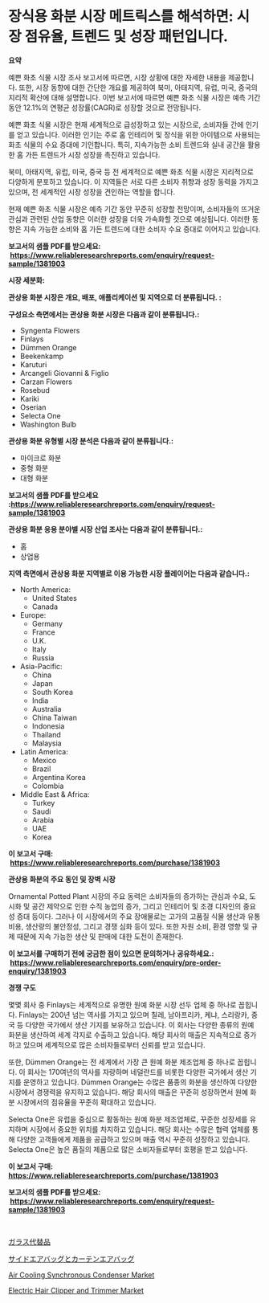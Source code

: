 <p><h1>장식용 화분 시장 메트릭스를 해석하면: 시장 점유율, 트렌드 및 성장 패턴입니다.</h1></p><p><strong>요약</strong></p>
<p><p>예쁜 화초 식물 시장 조사 보고서에 따르면, 시장 상황에 대한 자세한 내용을 제공합니다. 또한, 시장 동향에 대한 간단한 개요를 제공하여 북미, 아태지역, 유럽, 미국, 중국의 지리적 확산에 대해 설명합니다. 이번 보고서에 따르면 예쁜 화초 식물 시장은 예측 기간 동안 12.1%의 연평균 성장률(CAGR)로 성장할 것으로 전망됩니다.</p><p>예쁜 화초 식물 시장은 현재 세계적으로 급성장하고 있는 시장으로, 소비자들 간에 인기를 얻고 있습니다. 이러한 인기는 주로 홈 인테리어 및 장식을 위한 아이템으로 사용되는 화초 식물의 수요 증대에 기인합니다. 특히, 지속가능한 소비 트렌드와 실내 공간을 활용한 홈 가든 트렌드가 시장 성장을 촉진하고 있습니다.</p><p>북미, 아태지역, 유럽, 미국, 중국 등 전 세계적으로 예쁜 화초 식물 시장은 지리적으로 다양하게 분포하고 있습니다. 이 지역들은 서로 다른 소비자 취향과 성장 동력을 가지고 있으며, 전 세계적인 시장 성장을 견인하는 역할을 합니다.</p><p>현재 예쁜 화초 식물 시장은 예측 기간 동안 꾸준히 성장할 전망이며, 소비자들의 뜨거운 관심과 관련된 산업 동향은 이러한 성장을 더욱 가속화할 것으로 예상됩니다. 이러한 동향은 지속 가능한 소비와 홈 가든 트렌드에 대한 소비자 수요 증대로 이어지고 있습니다.</p></p>
<p><strong>보고서의 샘플 PDF를 받으세요: &nbsp;<a href="https://www.reliableresearchreports.com/enquiry/request-sample/1381903">https://www.reliableresearchreports.com/enquiry/request-sample/1381903</a></strong></p>
<p><strong>시장 세분화:</strong></p>
<p><strong> 관상용 화분 시장은 개요, 배포, 애플리케이션 및 지역으로 더 분류됩니다. :</strong></p>
<p><strong>구성요소 측면에서는 관상용 화분 시장은 다음과 같이 분류됩니다.:</strong></p>
<p><ul><li>Syngenta Flowers</li><li>Finlays</li><li>Dümmen Orange</li><li>Beekenkamp</li><li>Karuturi</li><li>Arcangeli Giovanni & Figlio</li><li>Carzan Flowers</li><li>Rosebud</li><li>Kariki</li><li>Oserian</li><li>Selecta One</li><li>Washington Bulb</li></ul></p>
<p><strong> 관상용 화분 유형별 시장 분석은 다음과 같이 분류됩니다.:</strong></p>
<p><ul><li>마이크로 화분</li><li>중형 화분</li><li>대형 화분</li></ul></p>
<p><strong>보고서의 샘플 PDF를 받으세요 :<a href="https://www.reliableresearchreports.com/enquiry/request-sample/1381903">https://www.reliableresearchreports.com/enquiry/request-sample/1381903</a></strong></p>
<p><strong> 관상용 화분 응용 분야별 시장 산업 조사는 다음과 같이 분류됩니다.:</strong></p>
<p><ul><li>홈</li><li>상업용</li></ul></p>
<p><strong>지역 측면에서 관상용 화분 지역별로 이용 가능한 시장 플레이어는 다음과 같습니다.:</strong></p>
<p><ul>
    <li>
        North America:
        <ul>
            <li>United States</li>
            <li>Canada</li>
        </ul>
    </li>
    <li>
        Europe:
        <ul>
            <li>Germany</li>
            <li>France</li>
            <li>U.K.</li>
            <li>Italy</li>
            <li>Russia</li>
        </ul>
    </li>
    <li>
        Asia-Pacific:
        <ul>
            <li>China</li>
            <li>Japan</li>
            <li>South Korea</li>
            <li>India</li>
            <li>Australia</li>
            <li>China Taiwan</li>
            <li>Indonesia</li>
            <li>Thailand</li>
            <li>Malaysia</li>
        </ul>
    </li>
    <li>
        Latin America:
        <ul>
            <li>Mexico</li>
            <li>Brazil</li>
            <li>Argentina Korea</li>
            <li>Colombia</li>
        </ul>
    </li>
    <li>
        Middle East & Africa:
        <ul>
            <li>Turkey</li>
            <li>Saudi</li>
            <li>Arabia</li>
            <li>UAE</li>
            <li>Korea</li>
        </ul>
    </li>
    </ul></p>
<p><strong>이 보고서 구매: &nbsp;<a href="https://www.reliableresearchreports.com/purchase/1381903">https://www.reliableresearchreports.com/purchase/1381903</a></strong></p>
<p><strong>관상용 화분의 주요 동인 및 장벽 시장</strong></p>
<p><p>Ornamental Potted Plant 시장의 주요 동력은 소비자들의 증가하는 관심과 수요, 도시화 및 공간 제약으로 인한 수직 농업의 증가, 그리고 인테리어 및 조경 디자인의 중요성 증대 등이다. 그러나 이 시장에서의 주요 장애물로는 고가의 고품질 식물 생산과 유통 비용, 생산량의 불안정성, 그리고 경쟁 심화 등이 있다. 또한 자원 소비, 환경 영향 및 규제 때문에 지속 가능한 생산 및 판매에 대한 도전이 존재한다.</p></p>
<p><strong>이 보고서를 구매하기 전에 궁금한 점이 있으면 문의하거나 공유하세요.: &nbsp;<a href="https://www.reliableresearchreports.com/enquiry/pre-order-enquiry/1381903">https://www.reliableresearchreports.com/enquiry/pre-order-enquiry/1381903</a></strong></p>
<p><strong>경쟁 구도</strong></p>
<p><p>몇몇 회사 중 Finlays는 세계적으로 유명한 원예 화분 시장 선두 업체 중 하나로 꼽힙니다. Finlays는 200년 넘는 역사를 가지고 있으며 칠레, 남아프리카, 케냐, 스리랑카, 중국 등 다양한 국가에서 생산 기지를 보유하고 있습니다. 이 회사는 다양한 종류의 원예 화분을 생산하여 세계 각지로 수출하고 있습니다. 해당 회사의 매출은 지속적으로 증가하고 있으며 세계적으로 많은 소비자들로부터 신뢰를 받고 있습니다.</p><p>또한, Dümmen Orange는 전 세계에서 가장 큰 원예 화분 제조업체 중 하나로 꼽힙니다. 이 회사는 170여년의 역사를 자랑하며 네덜란드를 비롯한 다양한 국가에서 생산 기지를 운영하고 있습니다. Dümmen Orange는 수많은 품종의 화분을 생산하여 다양한 시장에서 경쟁력을 유지하고 있습니다. 해당 회사의 매출은 꾸준히 성장하면서 원예 화분 시장에서의 점유율을 꾸준히 확대하고 있습니다.</p><p>Selecta One은 유럽을 중심으로 활동하는 원예 화분 제조업체로, 꾸준한 성장세를 유지하며 시장에서 중요한 위치를 차지하고 있습니다. 해당 회사는 수많은 협력 업체를 통해 다양한 고객들에게 제품을 공급하고 있으며 매출 역시 꾸준히 성장하고 있습니다. Selecta One은 높은 품질의 제품으로 많은 소비자들로부터 호평을 받고 있습니다.</p></p>
<p><strong>이 보고서 구매: &nbsp; <a href="https://www.reliableresearchreports.com/purchase/1381903">https://www.reliableresearchreports.com/purchase/1381903</a></strong></p>
<p><strong>보고서의 샘플 PDF를 받으세요: &nbsp;<a href="https://www.reliableresearchreports.com/enquiry/request-sample/1381903">https://www.reliableresearchreports.com/enquiry/request-sample/1381903</a></strong><strong></strong></p>
<p>&nbsp;</p>
<p><p><a href="https://github.com/dandier2003/Market-Research-Report-List-1/blob/main/932454313074.md">ガラス代替品</a></p><p><a href="https://github.com/lily-u-genius/Market-Research-Report-List-1/blob/main/377739313075.md">サイドエアバッグとカーテンエアバッグ</a></p><p><a href="https://github.com/moyahfrancoestellec51j635wcx/Market-Research-Report-List-1/blob/main/air-cooling-synchronous-condenser-market.md">Air Cooling Synchronous Condenser Market</a></p><p><a href="https://github.com/suaretopek9/Market-Research-Report-List-2/blob/main/electric-hair-clipper-and-trimmer-market.md">Electric Hair Clipper and Trimmer Market</a></p></p>